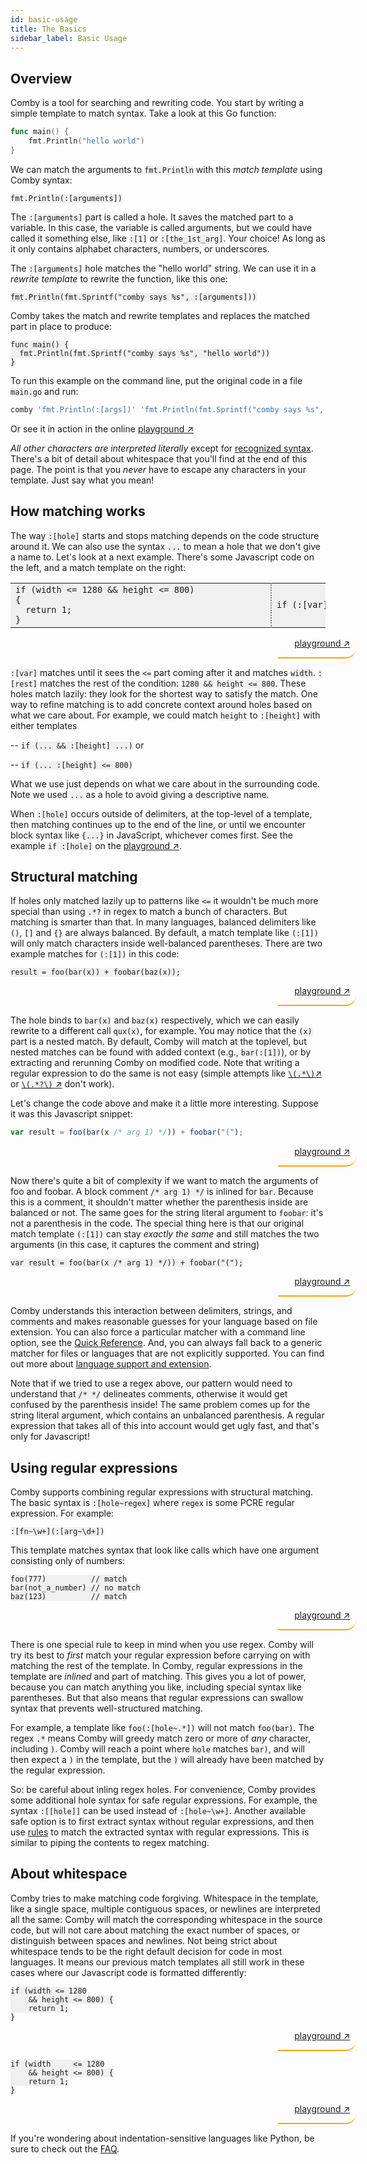 ```yaml
---
id: basic-usage
title: The Basics
sidebar_label: Basic Usage
---
```


<style>
blockquote {
    // background-color:#00000000;
    border-left: 2px solid #ffa504;
    border-bottom: 2px solid #ffa504;
    border-left: 0px;
//    border-radius: 20px 0px 0px 20px;
    border-radius: 0px 20px 20px 0px;
    text-align: right;
    padding: 0px 10px 0px 0px;
    align: right;
    width: 115px;
    margin-left: 85%;
}
</style>

## Overview

Comby is a tool for searching and rewriting code. You start by writing a simple
template to match syntax. Take a look at this Go function:

```go
func main() {
    fmt.Println("hello world")
}
```

We can match the arguments to `fmt.Println` with this _match template_ using
Comby syntax:

```plaintext
fmt.Println(:[arguments])
```

The `:[arguments]` part is called a hole. It saves the matched part to a
variable. In this case, the variable is called arguments, but we could have
called it something else, like `:[1]` or `:[the_1st_arg]`. Your choice! As long
as it only contains alphabet characters, numbers, or underscores.

The `:[arguments]` hole matches the "hello world" string. We can use it in a
_rewrite template_ to rewrite the function, like this one:

```
fmt.Println(fmt.Sprintf("comby says %s", :[arguments]))
```

Comby takes the match and rewrite templates and replaces the matched part in
place to produce:

```
func main() {
  fmt.Println(fmt.Sprintf("comby says %s", "hello world"))
}
```

To run this example on the command line, put the original code in a file `main.go` and run:

```bash
comby 'fmt.Println(:[args])' 'fmt.Println(fmt.Sprintf("comby says %s", :[args]))' .go
```

Or see it in action in the online [playground ↗](https://bit.ly/2XpttJG)


*All other characters are interpreted literally* except for [recognized syntax](syntax-reference).
There's a bit of detail about whitespace that you'll
find at the end of this page. The point is that you *never* have to escape any
characters in your template. Just say what you mean!

## How matching works

The way `:[hole]` starts and stops matching depends on the code structure around
it. We can also use the syntax `...` to mean a hole that we don't give a name
to. Let's look at a next example. There's some Javascript code on the left, and
a match template on the right:

<style>
table thead {
 visibility: collapse;
}
table td {
  width: 25em;
  min-width: 25em;
  max-width: 25em;
  border: none;
}
table tr:nth-child(2n) {
  background-color: transparent;
}
table td:nth-child(2n) {
  border: 2px dotted gray;
  border-top: none;
  border-bottom:none;
}
code {
  background-color: #f0f0f0;
}
table tr {
  background-color: #f0f0f0;
}
</style>

|                                                                                   |                                     |
|-----------------------------------------------------------------------------------|-------------------------------------|
| <code class="hljs">if (width <= 1280 && height <= 800) {<br/>&nbsp;    return 1; <br/>}</code> | <code>if (:[var] <= :[rest])</code> |

> [playground ↗](https://bit.ly/2Xiw1cf)

`:[var]` matches until it sees the `<=` part coming after it and matches
`width`. `:[rest]` matches the rest of the condition: `1280 && height <= 800`.
These holes match lazily: they look for the shortest way to satisfy the match.
One way to refine matching is to add concrete context around holes based on what
we care about. For example, we could match `height` to `:[height]` with either templates

-- `if (... && :[height] ...)` or

-- `if (... :[height] <= 800)`

What we use just depends on what we care about in the surrounding code. Note we
used `...` as a hole to avoid giving a descriptive name.

When `:[hole]` occurs outside of delimiters, at the top-level of a template,
then matching continues up to the end of the line, or until we encounter block
syntax like `{...}` in JavaScript, whichever comes first. See the example
`if :[hole]` on the [playground ↗](https://bit.ly/31xX5Wg).

## Structural matching

If holes only matched lazily up to patterns like `<=` it wouldn't be much more
special than using `.*?` in regex to match a bunch of characters. But matching
is smarter than that. In many languages, balanced delimiters like `()`, `[]` and
`{}` are always balanced. By default, a match template like `(:[1])` will only
match characters inside well-balanced parentheses. There are two example matches
for `(:[1])` in this code:

```plaintext
result = foo(bar(x)) + foobar(baz(x));
```

> [playground ↗](https://bit.ly/2ZwvV1F)

The hole binds to `bar(x)` and `baz(x)` respectively, which we can easily
rewrite to a different call `qux(x)`, for example. You may notice that the `(x)`
part is a nested match. By default, Comby will match at the toplevel, but nested
matches can be found with added context (e.g., `bar(:[1])`), or by extracting
and rerunning Comby on modified code. Note that writing a regular expression to
do the same is not easy (simple attempts like [`\(.*\)`↗](https://regexr.com/4fssh)
or [`\(.*?\)` ↗](https://regexr.com/4fssk) don't work).

Let's change the code above and make it a little more interesting. Suppose it
was this Javascript snippet:

```javascript
var result = foo(bar(x /* arg 1) */)) + foobar("(");
```

> [playground ↗](https://bit.ly/2Xm12Mk)

Now there's quite a bit of complexity if we want to match the arguments of foo
and foobar. A block comment `/* arg 1) */` is inlined for `bar`. Because this is a
comment, it shouldn't matter whether the parenthesis inside are balanced or not.
The same goes for the string literal argument to `foobar`: it's not a parenthesis
in the code. The special thing here is that our original match template `(:[1])`
can stay *exactly the same* and still matches the two arguments (in this case, it
captures the comment and string)

```
var result = foo(bar(x /* arg 1) */)) + foobar("(");
```

> [playground ↗](https://bit.ly/2Zy5PYG)

Comby understands this interaction between delimiters, strings, and comments and
makes reasonable guesses for your language based on file extension. You can also
force a particular matcher with a command line option, see the [Quick Reference](cheat-sheet#select-the-language-to-parse).
And, you can always fall back to a generic matcher for files or languages that
are not explicitly supported. You can find out more about [language support and extension](advanced-usage#custom-language-definitions).

Note that if we tried to use a regex above, our pattern would need to understand
that `/* */` delineates comments, otherwise it would get confused by the
parenthesis inside! The same problem comes up for the string literal argument,
which contains an unbalanced parenthesis. A regular expression that takes all of
this into account would get ugly fast, and that's only for Javascript!

## Using regular expressions

Comby supports combining regular expressions with structural matching. The basic
syntax is `:[hole~regex]` where `regex` is some PCRE regular expression.
For example:

```text
:[fn~\w+](:[arg~\d+])
```

This template matches syntax that look like calls which have one argument consisting only of numbers:

```
foo(777)          // match
bar(not_a_number) // no match
baz(123)          // match
```

> [playground ↗](https://bit.ly/2D9pcSq)


There is one special rule to keep in mind when you use regex. Comby will try its
best to _first_ match your regular expression before carrying on with
matching the rest of the template. In Comby, regular expressions in the template
are _inlined_ and part of matching. This gives you a lot of power, because you
can match anything you like, including special syntax like parentheses. But that
also means that regular expressions can swallow syntax that prevents
well-structured matching.

For example, a template like `foo(:[hole~.*])` will not match `foo(bar)`. The
regex `.*` means Comby will greedy match zero or more of _any_ character,
including `)`. Comby will reach a point where `hole` matches `bar)`, and will
then expect a `)` in the template, but the `)` will already have been matched by
the regular expression.

So: be careful about inling regex holes. For convenience, Comby provides some
additional hole syntax for safe regular expressions. For example, the syntax
`:[[hole]]` can be used instead of `:[hole~\w+]`. Another available safe option
is to first extract syntax without regular expressions, and then use
[rules](advanced-usage#submatching-with-regular-expressions) to match the
extracted syntax with regular expressions. This is similar to piping the
contents to regex matching.

## About whitespace

Comby tries to make matching code forgiving. Whitespace in the template, like a
single space, multiple contiguous spaces, or newlines are interpreted all the
same: Comby will match the corresponding whitespace in the source code, but will
not care about matching the exact number of spaces, or distinguish between
spaces and newlines. Not being strict about whitespace tends to be the right
default decision for code in most languages. It means our previous match
templates all still work in these cases where our Javascript code is formatted
differently:

```
if (width <= 1280
    && height <= 800) {
    return 1;
}
```

> [playground ↗](https://bit.ly/2Xh2tMk)

```
if (width     <= 1280
    && height <= 800) {
    return 1;
}
```

> [playground ↗](https://bit.ly/2XaGTZV)

If you're wondering about indentation-sensitive languages like Python, be sure to check out the [FAQ](faq#what-about-indentation-sensitive-languages).
